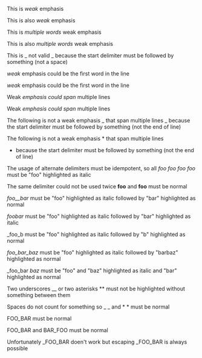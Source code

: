 
This is _weak_ emphasis

This is also *weak* emphasis

This is _multiple words_ weak emphasis

This is also *multiple words* weak emphasis

This is _ not valid _ because the start delimiter must be followed by something (not a space)

*weak* emphasis could be the first word in the line

_weak_ emphasis could be the first word in the line

Weak *emphasis
could span* multiple lines

Weak _emphasis
could span_ multiple lines

The following is not a weak emphasis _
that span multiple lines
_ because the start delimiter must be followed by something (not the end of line)

The following is not a weak emphasis *
that span multiple lines
* because the start delimiter must be followed by something (not the end of line)

The usage of alternate delimiters must be idempotent, so all _foo_ *foo* _*foo*_ *_foo_* must be "foo" highlighted as italic

The same delimiter could not be used twice **foo** and __foo__ must be normal

_foo__bar_ must be "foo" highlighted as italic followed by "<UNDERSCORE>bar<UNDERSCORE>" highlighted as normal

_foo_*bar* must be "foo" highlighted as italic followed by "bar" highlighted as italic

_foo_b must be "foo" highlighted as italic followed by "b" highlighted as normal

_foo_bar_baz_ must be "foo" highlighted as italic followed by "bar<UNDERSCORE>baz<UNDERSCORE>" highlighted as normal

_foo_bar _baz_ must be "foo" and "baz" highlighted as italic and "bar" highlighted as normal

Two underscores __ or two asterisks ** must not be highlighted without something between them

Spaces do not count for something so _ _ and * * must be normal

FOO_BAR must be normal

FOO_BAR and BAR_FOO must be normal

Unfortunately _FOO_BAR doen't work but escaping \_FOO_BAR is always possible

